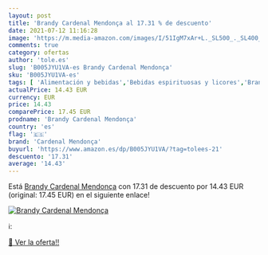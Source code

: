 ```yaml
---
layout: post
title: 'Brandy Cardenal Mendonça al 17.31 % de descuento'
date: 2021-07-12 11:16:28
image: 'https://m.media-amazon.com/images/I/51IgM7xAr+L._SL500_._SL400_.jpg'
comments: true
category: ofertas
author: 'tole.es'
slug: 'B005JYU1VA-es Brandy Cardenal Mendonça'
sku: 'B005JYU1VA-es'
tags: [ 'Alimentación y bebidas','Bebidas espirituosas y licores','Brandis y aguardientes','Cervezas, vinos y licores','brandy','cardenal mendonça', ]
actualPrice: 14.43 EUR
currency: EUR
price: 14.43
comparePrice: 17.45 EUR
prodname: 'Brandy Cardenal Mendonça'
country: 'es'
flag: '🇪🇸'
brand: 'Cardenal Mendonça'
buyurl: 'https://www.amazon.es/dp/B005JYU1VA/?tag=tolees-21'
descuento: '17.31'
average: '14.43'
---
```


Está [Brandy Cardenal Mendonça](https://www.amazon.es/dp/B005JYU1VA/?tag=tolees-21) con 17.31 de descuento por 14.43 EUR (original: 17.45 EUR) en el siguiente enlace!

[![Brandy Cardenal Mendonça](https://m.media-amazon.com/images/I/51IgM7xAr+L._SL500_._SL400_.jpg)](https://www.amazon.es/dp/B005JYU1VA/?tag=tolees-21)

ℹ️:


[🛒 Ver la oferta!!](https://www.amazon.es/dp/B005JYU1VA/?tag=tolees-21)
